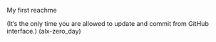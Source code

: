My first reachme



(It’s the only time you are allowed to update and commit from GitHub interface.)
(alx-zero_day)
